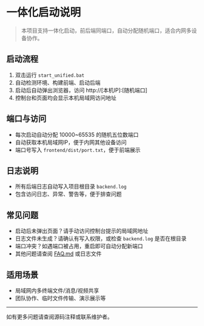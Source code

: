 # 一体化启动说明

> 本项目支持一体化启动，前后端同端口，自动分配随机端口，适合内网多设备协作。

## 启动流程
1. 双击运行 `start_unified.bat`
2. 自动检测环境、构建前端、启动后端
3. 启动后自动弹出浏览器，访问 http://[本机IP]:[随机端口]
4. 控制台和页面均会显示本机局域网访问地址

## 端口与访问
- 每次启动自动分配 10000~65535 的随机五位数端口
- 自动获取本机局域网IP，便于内网其他设备访问
- 端口号写入 `frontend/dist/port.txt`，便于前端展示

## 日志说明
- 所有后端日志自动写入项目根目录 `backend.log`
- 包含访问日志、异常、警告等，便于排查问题

## 常见问题
- 启动后未弹出页面？请手动访问控制台提示的局域网地址
- 日志文件未生成？请确认有写入权限，或检查 `backend.log` 是否在根目录
- 端口冲突？如遇端口被占用，重启即可自动分配新端口
- 其他问题请查阅 [FAQ.md](FAQ.md) 或日志文件

## 适用场景
- 局域网内多终端文件/消息/视频共享
- 团队协作、临时文件传输、演示展示等

---
如有更多问题请查阅源码注释或联系维护者。 